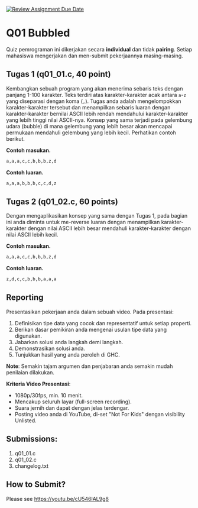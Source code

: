 [![Review Assignment Due Date](https://classroom.github.com/assets/deadline-readme-button-24ddc0f5d75046c5622901739e7c5dd533143b0c8e959d652212380cedb1ea36.svg)](https://classroom.github.com/a/bNqv6MnU)
# Q01 Bubbled
Quiz pemrograman ini dikerjakan secara **individual** dan tidak **pairing**. Setiap mahasiswa mengerjakan dan men-submit pekerjaannya masing-masing.

## Tugas 1 (q01_01.c, 40 point)

Kembangkan sebuah program yang akan menerima sebaris teks dengan panjang 1-100 karakter. Teks terdiri atas karakter-karakter acak antara ```a```-```z``` yang diseparasi dengan koma (```,```). Tugas anda adalah mengelompokkan karakter-karakter tersebut dan menampilkan sebaris luaran dengan karakter-karakter bernilai ASCII lebih rendah mendahului karakter-karakter yang lebih tinggi nilai ASCII-nya. Konsep yang sama terjadi pada gelembung udara (bubble) di mana gelembung yang lebih besar akan mencapai permukaan mendahuli gelembung yang lebih kecil. Perhatikan contoh berikut.

**Contoh masukan.**
```bash
a,a,a,c,c,b,b,b,z,d

```

**Contoh luaran.**
```bash
a,a,a,b,b,b,c,c,d,z

```

## Tugas 2 (q01_02.c, 60 points)

Dengan mengaplikasikan konsep yang sama dengan Tugas 1, pada bagian ini anda diminta untuk me-reverse luaran dengan menampilkan karakter-karakter dengan nilai ASCII lebih besar mendahuli karakter-karakter dengan nilai ASCII lebih kecil.

**Contoh masukan.**
```bash
a,a,a,c,c,b,b,b,z,d

```

**Contoh luaran.**
```bash
z,d,c,c,b,b,b,a,a,a

```

## Reporting

Presentasikan pekerjaan anda dalam sebuah video. Pada presentasi:
1. Definisikan tipe data yang cocok dan representatif untuk setiap properti.
2. Berikan dasar pemikiran anda mengenai usulan tipe data yang digunakan.
3. Jabarkan solusi anda langkah demi langkah.
4. Demonstrasikan solusi anda.
5. Tunjukkan hasil yang anda peroleh di GHC.

**Note**: Semakin tajam argumen dan penjabaran anda semakin mudah penilaian dilakukan.

**Kriteria Video Presentasi**:
+ 1080p/30fps, min. 10 menit.
+ Mencakup seluruh layar (full-screen recording).
+ Suara jernih dan dapat dengan jelas terdengar.
+ Posting video anda di YouTube, di-set "Not For Kids" dengan visibility Unlisted.

## Submissions:

1. q01_01.c
2. q01_02.c
3. changelog.txt

## How to Submit?

Please see https://youtu.be/cU546lAL9g8
